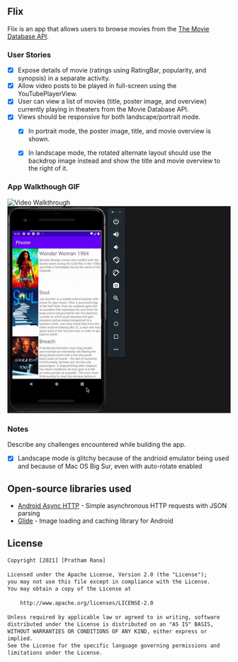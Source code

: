 ## Flix
Flix is an app that allows users to browse movies from the [The Movie Database API](http://docs.themoviedb.apiary.io/#).

### User Stories

- [x] Expose details of movie (ratings using RatingBar, popularity, and synopsis) in a separate activity.
- [x] Allow video posts to be played in full-screen using the YouTubePlayerView.
- [x] User can view a list of movies (title, poster image, and overview) currently playing in theaters from the Movie Database API.
- [x] Views should be responsive for both landscape/portrait mode.
   - [x] In portrait mode, the poster image, title, and movie overview is shown.
   - [x] In landscape mode, the rotated alternate layout should use the backdrop image instead and show the title and movie overview to the right of it.


### App Walkthough GIF

<img src="https://github.com/prathamrana/Flixster2/blob/master/Flixster2.gif" title='Video Walkthrough' width='' alt='Video Walkthrough' />
<img src="https://github.com/prathamrana/Flixster/blob/master/Flixster1.gif" title='Video Walkthrough' width='' alt='Video Walkthrough' />

### Notes
Describe any challenges encountered while building the app.
- [x] Landscape mode is glitchy because of the andrioid emulator being used and because of Mac OS Big Sur, even with auto-rotate enabled

## Open-source libraries used
- [Android Async HTTP](https://github.com/codepath/CPAsyncHttpClient) - Simple asynchronous HTTP requests with JSON parsing
- [Glide](https://github.com/bumptech/glide) - Image loading and caching library for Android

## License

    Copyright [2021] [Pratham Rana]

    Licensed under the Apache License, Version 2.0 (the "License");
    you may not use this file except in compliance with the License.
    You may obtain a copy of the License at

        http://www.apache.org/licenses/LICENSE-2.0

    Unless required by applicable law or agreed to in writing, software
    distributed under the License is distributed on an "AS IS" BASIS,
    WITHOUT WARRANTIES OR CONDITIONS OF ANY KIND, either express or implied.
    See the License for the specific language governing permissions and
    limitations under the License.
